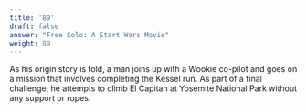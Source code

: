 ```yaml
---
title: '89'
draft: false
answer: "Free Solo: A Start Wars Movie"
weight: 89
---
```

As his origin story is told, a man joins up with a Wookie co-pilot and goes on a mission that involves completing the Kessel run. As part of a final challenge, he attempts to climb El Capitan at Yosemite National Park without any support or ropes.